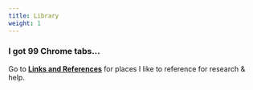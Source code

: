 ```yaml
---
title: Library
weight: 1
---
```


### I got 99 Chrome tabs...

Go to **[Links and References](https://rjfranssen.io/links/list/)** for places I like to reference for research & help.  